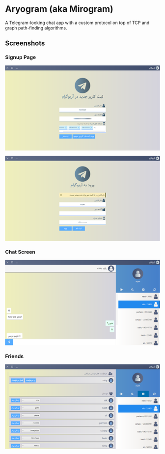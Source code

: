 # Aryogram (aka Mirogram)

A Telegram-looking chat app with a custom protocol on top of TCP and graph path-finding algorithms.

## Screenshots 

### Signup Page

![Signup page](assets/screenshot/signup.png)

![Wrong pass](assets/screenshot/wrongpass.png)

### Chat Screen

![Chat](assets/screenshot/chatscreen.png)

### Friends

![Friends](assets/screenshot/friends.png)